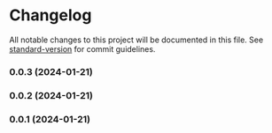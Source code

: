 # Changelog

All notable changes to this project will be documented in this file. See [standard-version](https://github.com/conventional-changelog/standard-version) for commit guidelines.

### 0.0.3 (2024-01-21)

### 0.0.2 (2024-01-21)

### 0.0.1 (2024-01-21)
